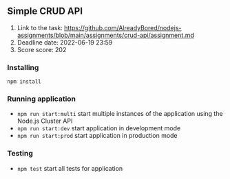 ## Simple CRUD API

1. Link to the task: https://github.com/AlreadyBored/nodejs-assignments/blob/main/assignments/crud-api/assignment.md
2. Deadline date: 2022-06-19 23:59
3. Score score: 202

### Installing

```
npm install
```

### Running application

- `npm run start:multi` start multiple instances of the application using the Node.js Cluster API
- `npm run start:dev` start application in development mode
- `npm run start:prod` start application in production mode

### Testing

- `npm test` start all tests for application
